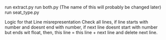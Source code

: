 run extract.py
run both.py (The name of this will probably be changed later)
run seat_type.py

Logic for that Line misrepresentation
Check all lines, if line starts with number and doesnt end with number, if next line doesnt start with number but ends wit float, then, this line = this line + next line and delete next line.

